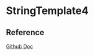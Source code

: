 # StringTemplate4



## Reference

[Github Doc](https://github.com/antlr/stringtemplate4/blob/master/doc/index.md)